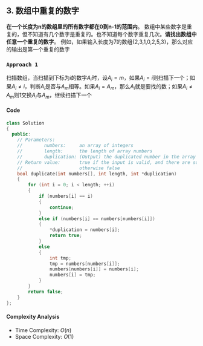 ﻿
## 3.  数组中重复的数字

**在一个长度为n的数组里的所有数字都在0到n-1的范围内**。 数组中某些数字是重复的，但不知道有几个数字是重复的。也不知道每个数字重复几次。**请找出数组中任意一个重复的数字**。 例如，如果输入长度为7的数组{2,3,1,0,2,5,3}，那么对应的输出是第一个重复的数字

### `Approach 1`
扫描数组，当扫描到下标为$i$的数字$A_i$时，设$A_i=m$，如果$A_i=i$则扫描下一个；如果$A_i \ne i$，判断$A_i$是否与$A_m$相等。如果$A_i=A_m$，那么$A_i$就是要找的数；如果$A_i \ne A_m$则1交换$A_i$与$A_m$，继续扫描下一个

#### **Code**
``` c++
class Solution
{
  public:
    // Parameters:
    //        numbers:     an array of integers
    //        length:      the length of array numbers
    //        duplication: (Output) the duplicated number in the array number
    // Return value:       true if the input is valid, and there are some duplications in the array number
    //                     otherwise false
    bool duplicate(int numbers[], int length, int *duplication)
    {
        for (int i = 0; i < length; ++i)
        {
            if (numbers[i] == i)
            {
                continue;
            }
            else if (numbers[i] == numbers[numbers[i]])
            {
                *duplication = numbers[i];
                return true;
            }
            else
            {
                int tmp;
                tmp = numbers[numbers[i]];
                numbers[numbers[i]] = numbers[i];
                numbers[i] = tmp;
            }
        }
        return false;
    }
};

```

#### **Complexity Analysis**

-   Time Complexity: $O(n)$
-   Space Complexity:  $O(1)$
